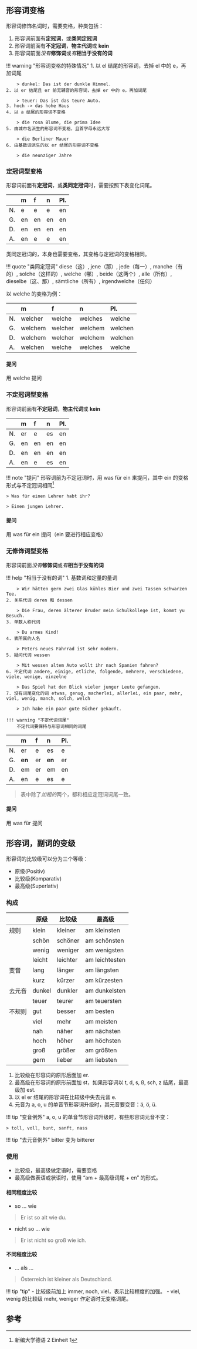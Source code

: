 ## 形容词变格

形容词修饰名词时，需要变格，种类包括：

1. 形容词前面有**定冠词**，或**类同定冠词**
2. 形容词前面有**不定冠词**，**物主代词**或 **kein**
3. 形容词前面*没有***修饰词**或*有***相当于没有的词**

!!! warning "形容词变格的特殊情况"
    1. 以 el 结尾的形容词，去掉 el 中的 e，再加词尾
        
        > dunkel: Das ist der dunkle Himmel.
    2. 以 er 结尾且 er 前无辅音的形容词，去掉 er 中的 e，再加词尾

        > teuer: Das ist das teure Auto.
    3. hoch -> das hohe Haus
    4. 以 a 结尾的形容词不变格
        
        > die rosa Blume, die prima Idee
    5. 由城市名派生的形容词不变格，且首字母永远大写

        > die Berliner Mauer
    6. 由基数词派生的以 er 结尾的形容词不变格
        
        > die neunziger Jahre

### 定冠词型变格

形容词前面有**定冠词**，或**类同定冠词**时，需要按照下表变化词尾。

|      | m    | f    | n    | Pl.  |
| :--- | :--- | :--- | :--- | :--- |
| N.   | e    | e    | e    | en   |
| G.   | en   | en   | en   | en   |
| D.   | en   | en   | en   | en   |
| A.   | en   | e    | e    | en   |

类同定冠词的，本身也需要变格，其变格与定冠词的变格相同。

!!! quote "类同定冠词"
    diese（这）, jene（那）, jede（每一）, manche（有的）, solche（这样的）, welche（哪）, beide（这两个）, alle（所有）, dieselbe（这、那）, sämtliche（所有）, irgendwelche（任何）

以 welche 的变格为例：

|      | m       | f       | n       | Pl.     |
| :--- | :------ | :------ | :------ | :------ |
| N.   | welcher | welche  | welches | welche  |
| G.   | welchem | welcher | welchem | welchen |
| D.   | welchem | welcher | welchem | welchen |
| A.   | welchen | welche  | welches | welche  |

#### 提问

用 welche 提问

### 不定冠词型变格

形容词前面有**不定冠词**，**物主代词**或 **kein**

|      | m    | f    | n    | Pl.  |
| :--- | :--- | :--- | :--- | :--- |
| N.   | er   | e    | es   | en   |
| G.   | en   | en   | en   | en   |
| D.   | en   | en   | en   | en   |
| A.   | en   | e    | es   | en   |

!!! note "提问"
    形容词前为不定冠词时，用 was für ein 来提问，其中 ein 的变格形式与不定冠词相同[^1]

    > Was für einen Lehrer habt ihr?

    > Einen jungen Lehrer.

[^1]: 新编大学德语 2 Einheit 1

#### 提问

用 was für ein 提问（ein 要进行相应变格）

### 无修饰词型变格

形容词前面*没有***修饰词**或*有***相当于没有的词**

!!! help "相当于没有的词"
    1. 基数词和定量的量词

        > Wir hätten gern zwei Glas kühles Bier und zwei Tassen schwarzen Tee.
    2. 关系代词 deren 和 dessen

        > Die Frau, deren älterer Bruder mein Schulkollege ist, kommt yu Besuch.
    3. 单数人称代词

        > Du armes Kind!
    4. 表所属的人名

        > Peters neues Fahrrad ist sehr modern.
    5. 疑问代词 wessen
        
        > Mit wessen altem Auto wollt ihr nach Spanien fahren?
    6. 不定代词 andere, einige, etliche, folgende, mehrere, verschiedene, viele, wenige, einzelne
    
        > Das Spiel hat den Blick vieler junger Leute gefangen.
    7. 没有词尾变化的词 etwas, genug, macherlei, allerlei, ein paar, mehr, viel, wenig, manch, solch, welch
        
        > Ich habe ein paar gute Bücher gekauft.

    !!! warning "不定代词词尾"
        不定代词要保持与形容词相同的词尾

|      | m      | f    | n      | Pl.  |
| :--- | :----- | :--- | :----- | :--- |
| N.   | er     | e    | es     | e    |
| G.   | **en** | er   | **en** | er   |
| D.   | em     | er   | em     | en   |
| A.   | en     | e    | es     | e    |

> 表中除了*加粗的*两个，都和相应定冠词词尾一致。

#### 提问

用 was für 提问

## 形容词，副词的变级

形容词的比较级可以分为三个等级：

- 原级(Positiv)
- 比较级(Komparativ)
- 最高级(Superlativ)

### 构成

|        | 原级   | 比较级   | 最高级         |
| ------ | ------ | -------- | -------------- |
| 规则   | klein  | kleiner  | am kleinsten   |
|        | schön  | schöner  | am schönsten   |
|        | wenig  | weniger  | am wenigsten   |
|        | leicht | leichter | am leichtesten |
| 变音   | lang   | länger   | am längsten    |
|        | kurz   | kürzer   | am kürzesten   |
| 去元音 | dunkel | dunkler  | am dunkelsten  |
|        | teuer  | teurer   | am teuersten   |
| 不规则 | gut    | besser   | am besten      |
|        | viel   | mehr     | am meisten     |
|        | nah    | näher    | am nächsten    |
|        | hoch   | höher    | am höchsten    |
|        | groß   | größer   | am größten     |
|        | gern   | lieber   | am liebsten    |

1. 比较级在形容词的原形后面加 er.
2. 最高级在形容词的原形前面加 st，如果形容词以 t, d, s, ß, sch, z 结尾，最高级加 est.
3. 以 el er 结尾的形容词在比较级中失去元音 e.
4. 元音为 a, o, u 的单音节形容词升级时，其元音要变音：ä, ö, ü.

!!! tip "变音例外"
    a, o, u 的单音节形容词升级时，有些形容词元音不变：

    > toll, voll, bunt, sanft, nass

!!! tip "去元音例外"
    bitter 变为 bitterer

### 使用

- 比较级，最高级做定语时，需要变格
- 最高级做表语或状语时，使用 “am + 最高级词尾 + en” 的形式。

#### 相同程度比较

- so ... wie
> Er ist so alt wie du.
- nicht so ... wie
> Er ist nicht so groß wie ich.

#### 不同程度比较

- ... als ...
> Österreich ist kleiner als Deutschland.

!!! tip "tip"
    - 比较级前加上 immer, noch, viel，表示比较程度的加强。
    - viel, wenig 的比较级 mehr, weniger 作定语时无变格词尾。

## 参考

